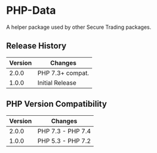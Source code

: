 # PHP-Data

A helper package used by other Secure Trading packages.

## Release History

| Version  | Changes              |
| -------- |---------------       |
| 2.0.0    | PHP 7.3+ compat.     |
| 1.0.0    | Initial Release      |

## PHP Version Compatibility

| Version  | Changes                        |
| -------- |---------------                 |
| 2.0.0    | PHP 7.3 - PHP 7.4              |
| 1.0.0    | PHP 5.3 - PHP 7.2              |
